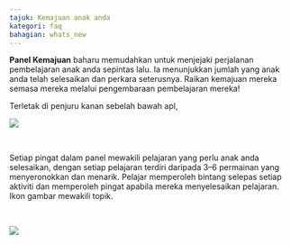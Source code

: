 ```yaml
---
tajuk: Kemajuan anak anda
kategori: faq
bahagian: whats_new
---
```

**Panel Kemajuan** baharu memudahkan untuk menjejaki perjalanan pembelajaran anak anda sepintas lalu. Ia menunjukkan jumlah yang anak anda telah selesaikan dan perkara seterusnya. Raikan kemajuan mereka semasa mereka melalui pengembaraan pembelajaran mereka!


Terletak di penjuru kanan sebelah bawah apl,


  
![](https://help.Studycat.com/hc/article_attachments/40392758902553)


 


Setiap pingat dalam panel mewakili pelajaran yang perlu anak anda selesaikan, dengan setiap pelajaran terdiri daripada 3–6 permainan yang menyeronokkan dan menarik. Pelajar memperoleh bintang selepas setiap aktiviti dan memperoleh pingat apabila mereka menyelesaikan pelajaran. Ikon gambar mewakili topik.


 


![](https://help.Studycat.com/hc/article_attachments/40392758904601)